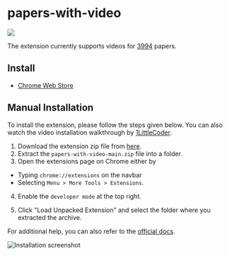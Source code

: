 # papers-with-video

![](/images/screenshot.png)

The extension currently supports videos for [3994](http://bit.ly/supported-papers) papers.

## Install
- [Chrome Web Store](https://chrome.google.com/webstore/detail/papers-with-video/aflnhgmklenfljibnfellgkmdpmmoekf)

## Manual Installation
To install the extension, please follow the steps given below. You can also watch the video installation walkthrough by [1LittleCoder](https://www.youtube.com/watch?v=-BUrP7HmnhA).

1. Download the extension zip file from [here](https://github.com/amitness/papers-with-video/archive/main.zip).
2. Extract the `papers-with-video-main.zip` file into a folder.
3. Open the extensions page on Chrome either by 
  - Typing `chrome://extensions` on the navbar
  - Selecting `Menu > More Tools > Extensions`.
  
4. Enable the `developer mode` at the top right.

5. Click "Load Unpacked Extension" and select the folder where you extracted the archive.

For additional help, you can also refer to the [official docs](https://developer.chrome.com/extensions/getstarted#unpacked).

![Installation screenshot](https://cloud.githubusercontent.com/assets/6765956/23824934/6104b958-064e-11e7-9834-9ec025b068c2.png)

